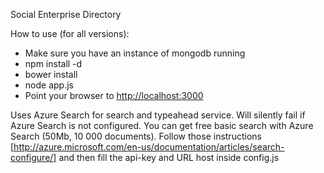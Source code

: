 Social Enterprise Directory

How to use (for all versions):
- Make sure you have an instance of mongodb running
- npm install -d
- bower install
- node app.js
- Point your browser to [http://localhost:3000](http://localhost:3000)

Uses Azure Search for search and typeahead service. Will silently fail if Azure Search is not configured. You can get free basic search with Azure Search (50Mb, 10 000 documents). Follow those instructions [http://azure.microsoft.com/en-us/documentation/articles/search-configure/] and then fill the api-key and URL host inside config.js
